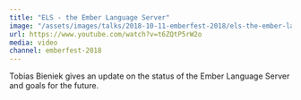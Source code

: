 ```yaml
---
title: "ELS - the Ember Language Server"
image: "/assets/images/talks/2018-10-11-emberfest-2018/els-the-ember-language-server.png"
url: https://www.youtube.com/watch?v=t6ZQtP5rW2o
media: video
channel: emberfest-2018
---
```


Tobias Bieniek gives an update on the status of the Ember Language Server and goals for the future.
